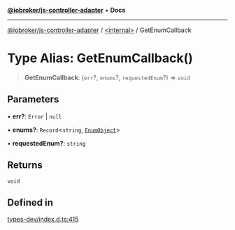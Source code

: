 [**@iobroker/js-controller-adapter**](../../README.md) • **Docs**

***

[@iobroker/js-controller-adapter](../../globals.md) / [\<internal\>](../README.md) / GetEnumCallback

# Type Alias: GetEnumCallback()

> **GetEnumCallback**: (`err`?, `enums`?, `requestedEnum`?) => `void`

## Parameters

• **err?**: `Error` \| `null`

• **enums?**: `Record`\<`string`, [`EnumObject`](../interfaces/EnumObject.md)\>

• **requestedEnum?**: `string`

## Returns

`void`

## Defined in

[types-dev/index.d.ts:415](https://github.com/ioBroker/ioBroker.js-controller/blob/98c8e13a2785a2eeac3b3ee2a60dcd41754c14ad/packages/types-dev/index.d.ts#L415)
